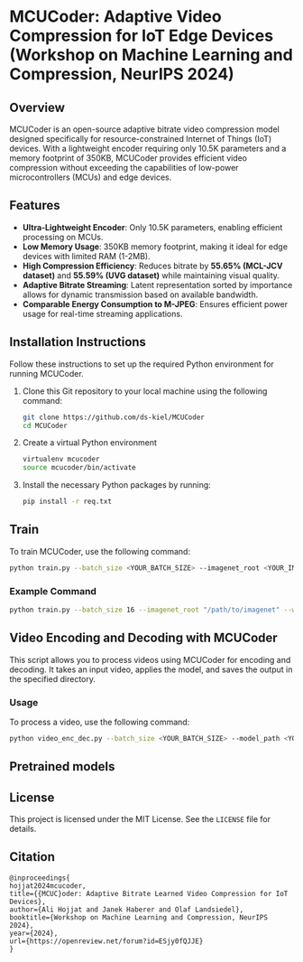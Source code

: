 # MCUCoder: Adaptive Video Compression for IoT Edge Devices (Workshop on Machine Learning and Compression, NeurIPS 2024)

## Overview

MCUCoder is an open-source adaptive bitrate video compression model designed specifically for resource-constrained Internet of Things (IoT) devices. With a lightweight encoder requiring only 10.5K parameters and a memory footprint of 350KB, MCUCoder provides efficient video compression without exceeding the capabilities of low-power microcontrollers (MCUs) and edge devices.

## Features

- **Ultra-Lightweight Encoder**: Only 10.5K parameters, enabling efficient processing on MCUs.
- **Low Memory Usage**: 350KB memory footprint, making it ideal for edge devices with limited RAM (1-2MB).
- **High Compression Efficiency**: Reduces bitrate by **55.65% (MCL-JCV dataset)** and **55.59% (UVG dataset)** while maintaining visual quality.
- **Adaptive Bitrate Streaming**: Latent representation sorted by importance allows for dynamic transmission based on available bandwidth.
- **Comparable Energy Consumption to M-JPEG**: Ensures efficient power usage for real-time streaming applications.

## Installation Instructions

Follow these instructions to set up the required Python environment for running MCUCoder.

1. Clone this Git repository to your local machine using the following command:

   ```bash
   git clone https://github.com/ds-kiel/MCUCoder
   cd MCUCoder
   ```
2. Create a virtual Python environment

    ```bash
    virtualenv mcucoder
    source mcucoder/bin/activate
    ``` 
3. Install the necessary Python packages by running:

   ```bash
   pip install -r req.txt
   ```

## Train

To train MCUCoder, use the following command:
```bash
python train.py --batch_size <YOUR_BATCH_SIZE> --imagenet_root <YOUR_IMAGENET_PATH> --wandb_name <YOUR_WANDB_NAME> --wandb_project <YOUR_WANDB_PROJECT> --loss <YOUR_LOSS_FUNCTION> --number_of_iterations <TRAIN_ITER> --number_of_channels <N>
   ```

### Example Command
```bash
python train.py --batch_size 16 --imagenet_root "/path/to/imagenet" --wandb_name "MCUCoder_Training" --wandb_project "MCUCoder" --loss "msssim" --number_of_iterations 1000000 --number_of_channels 196
   ```

## Video Encoding and Decoding with MCUCoder

This script allows you to process videos using MCUCoder for encoding and decoding. It takes an input video, applies the model, and saves the output in the specified directory.

### Usage
To process a video, use the following command:
```bash
python video_enc_dec.py --batch_size <YOUR_BATCH_SIZE> --model_path <YOUR_MODEL_PATH> --video_path <YOUR_VIDEO_PATH> --output_dir <OUTPUT_DIRECTORY>
```


## Pretrained models

## License

This project is licensed under the MIT License. See the `LICENSE` file for details.

## Citation

```
@inproceedings{
hojjat2024mcucoder,
title={{MCUC}oder: Adaptive Bitrate Learned Video Compression for IoT Devices},
author={Ali Hojjat and Janek Haberer and Olaf Landsiedel},
booktitle={Workshop on Machine Learning and Compression, NeurIPS 2024},
year={2024},
url={https://openreview.net/forum?id=ESjy0fQJJE}
}
```



